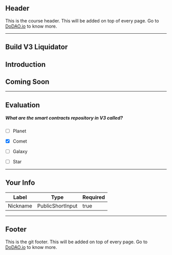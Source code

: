 ## Header
This is the course header. This will be added on top of every page. Go to [DoDAO.io](https://www.dodao.io) to know more.

---

## Build V3 Liquidator


## Introduction


## Coming Soon        

    


---
## Evaluation





##### What are the smart contracts repository in V3 called?  

- [ ]  Planet
- [x]  Comet
- [ ]  Galaxy
- [ ]  Star

    


---
## Your Info





| Label | Type | Required |
| ----------- | ----------- | ---- |
| Nickname        | PublicShortInput   |  true    |


    


---
## Footer
This is the git footer. This will be added on top of every page. Go to [DoDAO.io](https://www.dodao.io) to know more.
    
